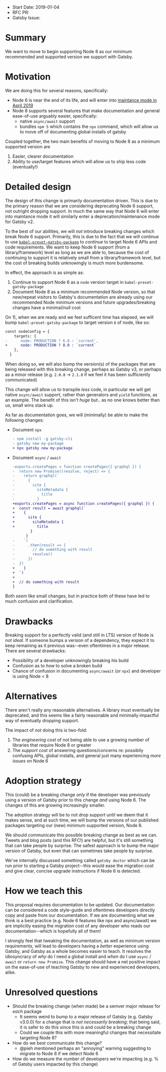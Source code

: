 - Start Date: 2019-01-04
- RFC PR:
- Gatsby Issue:

# Summary

We want to move to begin supporting Node 8 as our minimum recommended and supported version we support with Gatsby.

# Motivation

We are doing this for several reasons, specifically:

- Node 6 is near the end of its life, and will enter into [maintance mode in April 2019][node6-lts]
- Node 8 supports several features that make documentation and general ease-of-use arguably easier, specifically:
  - native `async/await` support
  - bundles `npm 5` which contains the `npx` command, which will allow us to move off of documenting global installs of gatsby

Coupled together, the two main benefits of moving to Node 8 as a minimum supported version are

1. Easier, clearer documentation
2. Ability to use/target features which will allow us to ship less code (eventually!)

# Detailed design

The design of this change is primarily documentation driven. This is due to the primary reason that we are considering deprecating Node 6 support, not outright dropping support. In much the same way that Node 6 will enter into maintance mode it will similarly enter a deprecation/maintenance mode for Gatsby v2.

To the best of our abilities, we will _not_ introduce breaking changes which break Node 6 support. Primarily, this is due to the fact that we will continue to use [`babel-preset-gatsby-package`][babel-preset-gatsby-package] to _continue_ to target Node 6 APIs and code requirements. We want to keep Node 6 support (from a library/framework) level as long as we are able to, because the cost of continuing to support it is relatively small from a library/framework level, but the cost of breaking builds unknowingly is much more burdensome.

In effect, the approach is as simple as:

1. Continue to support Node 6 as a `node` version target in `babel-preset-gatsby-package`
1. Document Node 8 as a minimum recommended Node version, so that new/repeat visitors to Gatsby's documentation are already using our recommended Node minimum versions and future upgrades/breaking changes have a minimal/null cost

On 1), when we are ready and we feel sufficent time has elapsed, we will bump `babel-preset-gatsby-package` to target version `8` of node, like so:

```diff
const nodeConfig = {
    targets: {
-      node: PRODUCTION ? 6.0 : `current`,
+      node: PRODUCTION ? 8.0 : `current`
    },
  }
```

When doing so, we will also bump the version(s) of the packages that are being released with this breaking change, perhaps as Gatsby v3, or perhaps as a minor release (e.g. `2.0.0` -> `2.1.0` if we feel it has been sufficiently communicated)

This change will allow us to transpile _less_ code, in particular we will get native `async/await` support, rather than generators and `yield` functions, as an example. The benefit of this isn't _huge_ but.. as no one knows better than us, small wins stack up.

As far as documentation goes, we will (minimally) be able to make the following changes:

- Document `npx`

    ```diff
    - npm install -g gatsby-cli
    - gatsby new my-package
    + npx gatsby new my-package
    ```
- Document `async` / `await`

    ```diff
    -exports.createPages = function createPages({ graphql }) {
    -  return new Promise((resolve, reject) => {
    -    return graphql(`
    -      {
    -        site {
    -          siteMetadata {
    -            title
    -          }
    +exports.createPages = async function createPages({ graphql }) {
    +  const result = await graphql(`
    +    {
    +      site {
    +        siteMetadata {
    +          title
            }
          }
    -    `)
    -      .then(result => {
    -        // do something with result
    -        resolve()
    -      })
    -  })
    +    }
    +  `)
    +
    +  // do something with result
    }
    ```

Both _seem_ like small changes, but in practice both of these have led to much confusion and clarification.


# Drawbacks

Breaking support for a perfectly valid (and still in LTS) version of Node is _not ideal._ If someone bumps a version of a dependency, they expect it to keep remaining as it previous was--even oftentimes in a major release. There are several drawbacks:

- Possibility of a developer unknowingly breaking his build
- Confusion as to _how_ to solve a broken build
- Chance of confusion in documenting `async/await` (or `npx`) and developer is using Node < 8

# Alternatives

There aren't really any reasonable alternatives. A library must eventually be deprecated, and this seems like a fairly reasonable and minimally impactful way of eventually dropping support.

The impact of _not_ doing this is two-fold:

1) The _engineering cost_ of not being able to use a growing number of libraries that require Node 8 or greater
1) The _support cost_ of answering questions/concerns re: possibily confusing APIs, global installs, and general just many experiencing _more issues_ on Node 6

# Adoption strategy

This (could) be a breaking change _only_ if the developer was previously using a version of Gatsby prior to this change _and_ using Node 6. The changes of this are growing increasingly smaller.

The adoption strategy will be to not drop support until we deem that it makes sense, and at such time, we will bump the versions of our published packages targeting our (new) minimum supported version, Node 8.

We should communicate this possible breaking change as best as we can. Tweets and blog posts (and this RFC!) are helpful, but it's still something that can take people by surprise. The safest approach is to bump the major version of Gatsby, but even that can sometimes take people by surprise.

We've internally discussed something called `gatsby doctor` which can be run prior to starting a Gatsby project--this would ease the migration cost and give clear, concise upgrade instructions if Node 6 is detected.

# How we teach this

This proposal requires documentation to be updated. Our documentation can be considered a code style-guide and oftentimes developers directly copy and paste from our documentation. If we are documenting what we think is a best practice (e.g. Node 6 features like npx and async/await) we are implicitly easing the migration cost of any developer who reads our documentation--which is hopefully all of them!

I strongly feel that tweaking the documentation, as well as minimum version requirements, will lead to developers having a _better_ experience using Gatsby, and Gatsby as a whole becomes easier to teach. It resolves the idiosyncracy of _why_ do I need a global install and _when_ do I use `async` / `await` or `return new Promise`. This change should have a net positive impact on the ease-of-use of teaching Gatsby to new and experienced developers, alike.

# Unresolved questions

- Should the breaking change (when made) be a semver major release for _each_ package
  - It seems weird to bump to a major release of Gatsby (e.g. Gatsby v3.0.0) for a change that is _not necessarily breaking_; that being said, it is safer to do this since this is and could be a breaking change
  - Could we couple this with more meaningful changes that necessitate targeting Node 8?
- How do we best communicate this change?
  - @pieh mentioned perhaps an "annoying" warning suggesting to migrate to Node 8 if we detect Node 6
- How do we measure the number of developers we're impacting (e.g. % of Gatsby users impacted by this change)

[node6-lts]: https://nodejs.org/en/blog/release/v6.9.0/
[babel-preset-gatsby-package]: https://github.com/gatsbyjs/gatsby/tree/master/packages/babel-preset-gatsby-package
